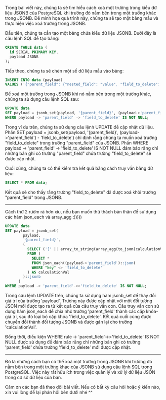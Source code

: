 Trong bài viết này, chúng ta sẽ tìm hiểu cách xoá một trường trong kiểu dữ liệu JSONB của PostgreSQL khi trường đó nằm bên trong một trường khác trong JSONB. Để minh họa quá trình này, chúng ta sẽ tạo một bảng mẫu và thực hiện việc xoá trường trong JSONB.

Đầu tiên, chúng ta cần tạo một bảng chứa kiểu dữ liệu JSONB. Dưới đây là câu lệnh SQL để tạo bảng:
```sql
CREATE TABLE data (
  id SERIAL PRIMARY KEY,
  payload JSONB
);
```

Tiếp theo, chúng ta sẽ chèn một số dữ liệu mẫu vào bảng:
```sql
INSERT INTO data (payload)
VALUES ('{"parent_field": {"nested_field": "value", "field_to_delete": "value_to_delete"}}');
```

Để xoá một trường trong JSONB khi nó nằm bên trong một trường khác, chúng ta sử dụng câu lệnh SQL sau:
```sql
UPDATE data
SET payload = jsonb_set(payload, '{parent_field}', (payload->'parent_field') - 'field_to_delete')
WHERE payload -> 'parent_field' -> 'field_to_delete' IS NOT NULL;
```

Trong ví dụ trên, chúng ta sử dụng câu lệnh UPDATE để cập nhật dữ liệu. Phần SET payload = jsonb_set(payload, '{parent_field}', (payload->'parent_field') - 'field_to_delete') chỉ định rằng chúng ta muốn xoá trường "field_to_delete" trong trường "parent_field" của JSONB. Phần WHERE payload -> 'parent_field' -> 'field_to_delete' IS NOT NULL đảm bảo rằng chỉ những bản ghi có trường "parent_field" chứa trường "field_to_delete" sẽ được cập nhật.

Cuối cùng, chúng ta có thể kiểm tra kết quả bằng cách truy vấn bảng dữ liệu:
```sql
SELECT * FROM data;
```

Kết quả sẽ cho thấy rằng trường "field_to_delete" đã được xoá khỏi trường "parent_field" trong JSONB.

----
Cách thứ 2 rườm rà hơn xíu, nếu bạn muốn thử thách bản thân để sử dụng các hàm json_each và array_agg :)))))
```sql
UPDATE data
SET payload = jsonb_set(
        payload, 
        '{parent_field}', 
        (
          SELECT ('{' || array_to_string(array_agg(to_json(calculationVal.key) || ':' || calculationVal.value), ',') || '}')::json
          FROM (
            SELECT *
            FROM json_each((payload->'parent_field')::json)
            WHERE "key" <> 'field_to_delete'
          ) AS calculationVal
        )::jsonb
      )
WHERE payload -> 'parent_field'->>'field_to_delete' IS NOT NULL;
```
Trong câu lệnh UPDATE trên, chúng ta sử dụng hàm jsonb_set để thay đổi giá trị của trường 'payload'. Trường này được cập nhật với một đối tượng JSON mới được tạo ra từ kết quả của câu truy vấn con. Câu truy vấn con sử dụng hàm json_each để chia nhỏ trường 'parent_field' thành các cặp khóa-giá trị, sau đó loại bỏ cặp khóa 'field_to_delete'. Kết quả cuối cùng được chuyển đổi thành đối tượng JSONB và được gán lại cho trường 'calculationVal'.

Đồng thời, điều kiện WHERE rule -> 'parent_field'->>'field_to_delete' IS NOT NULL được sử dụng để đảm bảo rằng chỉ những bản ghi có trường 'parent_field' chứa trường 'field_to_delete' mới được cập nhật.

--------
Đó là những cách bạn có thể xoá một trường trong JSONB khi trường đó nằm bên trong một trường khác của JSONB sử dụng câu lệnh SQL trong PostgreSQL. Việc này rất hữu ích trong việc quản lý và xử lý dữ liệu JSON trong cơ sở dữ liệu của bạn.

Cảm ơn các bạn đã theo dõi bài viết. Nếu có bất kỳ câu hỏi hoặc ý kiến nào, xin vui lòng để lại phản hồi bên dưới nhé ^^